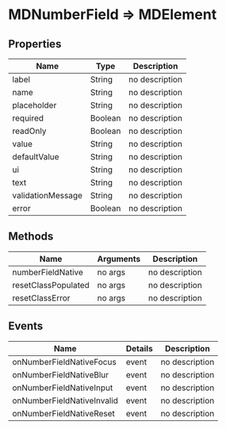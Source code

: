 # MDNumberField => MDElement

## Properties
Name | Type | Description
--- | --- | ---
label | String | no description
name | String | no description
placeholder | String | no description
required | Boolean | no description
readOnly | Boolean | no description
value | String | no description
defaultValue | String | no description
ui | String | no description
text | String | no description
validationMessage | String | no description
error | Boolean | no description

## Methods
Name | Arguments | Description
--- | --- | ---
numberFieldNative | no args | no description
resetClassPopulated | no args | no description
resetClassError | no args | no description

## Events
Name | Details | Description
--- | --- | ---
onNumberFieldNativeFocus | event | no description
onNumberFieldNativeBlur | event | no description
onNumberFieldNativeInput | event | no description
onNumberFieldNativeInvalid | event | no description
onNumberFieldNativeReset | event | no description

